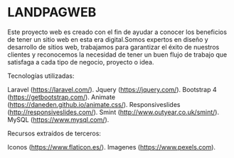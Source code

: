 # LANDPAGWEB
 
Este proyecto web es creado con el fin de ayudar a conocer los beneficios de tener un sitio web en esta era digital.Somos expertos en diseño y desarrollo de sitios web, trabajamos para garantizar el éxito de nuestros clientes y reconocemos la necesidad de tener un buen flujo de trabajo que satisfaga a cada tipo de negocio, proyecto o idea.

Tecnologías utilizadas:

Laravel (https://laravel.com/).
Jquery (https://jquery.com/).
Bootstrap 4 (https://getbootstrap.com/).
Animate (https://daneden.github.io/animate.css/).
Responsiveslides (http://responsiveslides.com/).
Smint (http://www.outyear.co.uk/smint/).
MySQL (https://www.mysql.com/).

Recursos extraídos de terceros:

Iconos (https://www.flaticon.es/).
Imagenes (https://www.pexels.com).
